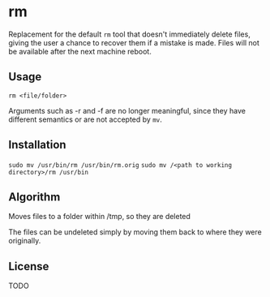rm
==
Replacement for the default ```rm``` tool that doesn't immediately delete files, giving the user a chance to recover them if a mistake is made. Files will not be available after the next machine reboot.

Usage
-----
```rm <file/folder>```

Arguments such as -r and -f are no longer meaningful, since they have different semantics or are not accepted by ```mv```.

Installation
------------
```sudo mv /usr/bin/rm /usr/bin/rm.orig```
```sudo mv /<path to working directory>/rm /usr/bin```

Algorithm
---------
Moves files to a folder within /tmp, so they are deleted 

The files can be undeleted simply by moving them back to where they were originally.

License
-------
TODO